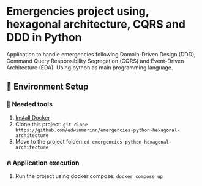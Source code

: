 # Emergencies project using, hexagonal architecture, CQRS and DDD in Python

Application to handle emergencies following Domain-Driven Design (DDD), Command Query Responsibility Segregation (CQRS) and Event-Driven Architecture (EDA). Using python as main programming language.

## 🚀 Environment Setup

### 🐳 Needed tools

1. [Install Docker](https://www.docker.com/get-started)
2. Clone this project: `git clone https://github.com/edwinmarinn/emergencies-python-hexagonal-architecture`
3. Move to the project folder: `cd emergencies-python-hexagonal-architecture`

[//]: # (### 🛠️ Environment configuration)

[//]: # (1. Create a local environment file &#40;`cp .env .env.local`&#41; if you want to modify any parameter)

### 🔥 Application execution
1. Run the project using docker compose: `docker compose up`
